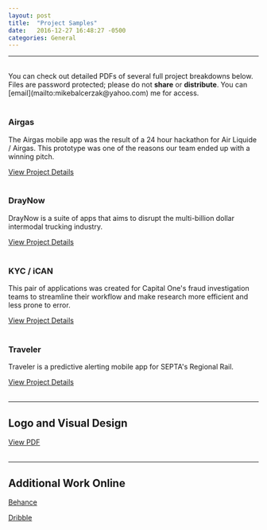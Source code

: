 ```yaml
---
layout: post
title:  "Project Samples"
date:   2016-12-27 16:48:27 -0500
categories: General
---
```

<hr>
<br>
You can check out detailed PDFs of several full project breakdowns below. Files are password protected; please do not <strong>share</strong> or <strong>distribute</strong>. You can [email](mailto:mikebalcerzak@yahoo.com) me for access.
<br>
<br>

<h3>Airgas</h3>
The Airgas mobile app was the result of a 24 hour hackathon for Air Liquide / Airgas. This prototype was one of the reasons our team ended up with a winning pitch.

<a href="{{ site.url }}/downloads/Airgas.pdf" target= "_blank">View Project Details</a>
<br>
<br>

<h3>DrayNow</h3>
DrayNow is a suite of apps that aims to disrupt the multi-billion dollar intermodal trucking industry. 

<a href="{{ site.url }}/downloads/DrayNow.pdf" target= "_blank">View Project Details</a>
<br>
<br>

<h3>KYC / iCAN</h3>
This pair of applications was created for Capital One's fraud investigation teams to streamline their workflow and make research more efficient and less prone to error.

<a href="{{ site.url }}/downloads/KYC-ICAN.pdf" target= "_blank">View Project Details</a>
<br>
<br>

<h3>Traveler</h3>
Traveler is a predictive alerting mobile app for SEPTA's Regional Rail.

<a href="{{ site.url }}/downloads/Traveler.pdf" target= "_blank">View Project Details</a>
<br>
<br>
<hr>

<h2>Logo and Visual Design</h2>
<a href="{{ site.url }}/downloads/Designs.pdf" target= "_blank">View PDF</a>
<br>
<br>
<hr>

<h2>Additional Work Online</h2>
<a href="https://www.behance.net/MikeBalcerzak" target= "_blank">Behance</a>

<a href="https://dribbble.com/khemist000" target= "_blank">Dribble</a>